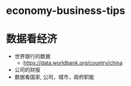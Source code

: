 # economy-business-tips

# 数据看经济
* 世界银行的数据
  * https://data.worldbank.org/country/china
* 公司的财报
* 数据看国家, 公司，城市，政府职能
